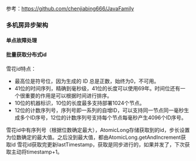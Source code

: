 参考：https://github.com/chenjiabing666/JavaFamily
### 多机房异步架构

#### 单点故障处理

#### 批量获取分布式id
雪花id特点：
- 最高位是符号位，因为生成的 ID 总是正数，始终为0，不可用。
- 41位的时间序列，精确到毫秒级，41位的长度可以使用69年。时间位还有一个很重要的作用是可以根据时间进行排序。
- 10位的机器标识，10位的长度最多支持部署1024个节点。
- 12位的计数序列号，序列号即一系列的自增ID，可以支持同一节点同一毫秒生成多个ID序号，12位的计数序列号支持每个节点每毫秒产生4096个ID序号。

雪花id中有序列号（根据位数确定最大），AtomicLong存储获取到的id，步长设置为位数确定的最大值。之后没到最大值，都由AtomicLong.getAndIncrement获取id
雪花id获取完更新lastTimestamp，获取是同步进行的，如果并发了，下次获取主动将timestamp+1。